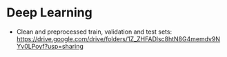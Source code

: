 # Deep Learning

- Clean and preprocessed train, validation and test sets: https://drive.google.com/drive/folders/1Z_ZHFADlsc8htN8G4memdv9NYv0LPoyf?usp=sharing
